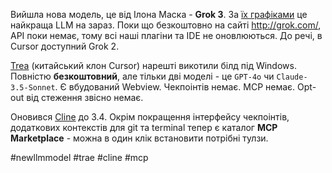 Вийшла нова модель, це від Ілона Маска - **Grok 3**. За [їх графіками](https://x.ai/blog/grok-3) це найкраща LLM на зараз. Поки що безкоштовно на сайті http://grok.com/, API поки немає, тому всі наші  плагіни та IDE не оновлюються. До речі, в Cursor доступний Grok 2.


[Trea](https://www.trae.ai/home) (китайський клон Cursor) нарешті викотили білд під Windows. Повністю **безкоштовний**, але тільки дві моделі - це `GPT-4o` чи `Claude-3.5-Sonnet`. Є вбудований Webview. Чекпоінтів немає. MCP немає. Opt-out від стеження звісно немає.


Оновився [Cline](https://github.com/cline/cline) до 3.4.
Окрім покращення інтерфейсу чекпоінтів, додаткових контекстів для git та terminal тепер є каталог **MCP Marketplace** - можна в один клік встановити потрібні тулзи.



#newllmmodel #trae #cline #mcp 